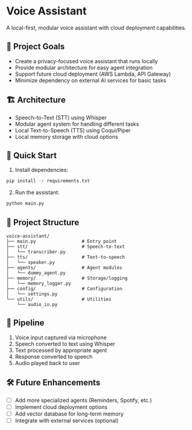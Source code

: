 # Voice Assistant

A local-first, modular voice assistant with cloud deployment capabilities.

## 🎯 Project Goals
- Create a privacy-focused voice assistant that runs locally
- Provide modular architecture for easy agent integration
- Support future cloud deployment (AWS Lambda, API Gateway)
- Minimize dependency on external AI services for basic tasks

## 🏗️ Architecture
- Speech-to-Text (STT) using Whisper
- Modular agent system for handling different tasks
- Local Text-to-Speech (TTS) using Coqui/Piper
- Local memory storage with cloud options

## 🚀 Quick Start
1. Install dependencies:
```bash
pip install -r requirements.txt
```

2. Run the assistant:
```bash
python main.py
```

## 📁 Project Structure
```
voice-assistant/
├── main.py                 # Entry point
├── stt/                    # Speech-to-text
│   └── transcriber.py
├── tts/                    # Text-to-speech
│   └── speaker.py
├── agents/                 # Agent modules
│   └── dummy_agent.py
├── memory/                 # Storage/logging
│   └── memory_logger.py
├── config/                 # Configuration
│   └── settings.py
└── utils/                  # Utilities
    └── audio_io.py
```

## 🔄 Pipeline
1. Voice input captured via microphone
2. Speech converted to text using Whisper
3. Text processed by appropriate agent
4. Response converted to speech
5. Audio played back to user

## 🛠️ Future Enhancements
- [ ] Add more specialized agents (Reminders, Spotify, etc.)
- [ ] Implement cloud deployment options
- [ ] Add vector database for long-term memory
- [ ] Integrate with external services (optional) 